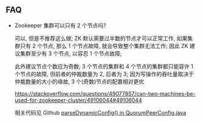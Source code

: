 FAQ
---

* Zookeeper 集群可以只有 2 个节点吗?

    可以, 但是不推荐这么做; ZK 默认需要过半数的节点才可以正常工作, 如果集群只有 2 个节点, 那么 1 个节点故障, 就会导致整个集群无法工作; 因此 ZK 建议集群至少有 3 个节点, 以容忍 1 个节点故障;

    此外建议节点个数应为奇数; 3 个节点的集群和 4 个节点的集群都只能容许 1 个节点的故障, 但前者的仲裁数量为 2, 后者为 3; 因为写操作的吞吐量取决于仲裁数量的大小的缘故, 3 个(奇数)节点的配置相对更优

    https://stackoverflow.com/questions/49077857/can-two-machines-be-used-for-zookeeper-cluster/49106044#49106044

    相关代码见 Github [parseDynamicConfig() in QuorumPeerConfig.java](https://github.com/apache/zookeeper/blob/master/src/java/main/org/apache/zookeeper/server/quorum/QuorumPeerConfig.java#L643)

